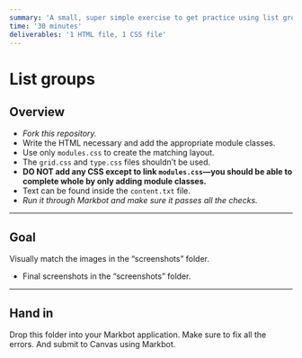 ```yaml
---
summary: 'A small, super simple exercise to get practice using list groups.'
time: '30 minutes'
deliverables: '1 HTML file, 1 CSS file'
---
```


# List groups

## Overview

- *Fork this repository.*
- Write the HTML necessary and add the appropriate module classes.
- Use only `modules.css` to create the matching layout.
- The `grid.css` and `type.css` files shouldn’t be used.
- **DO NOT add any CSS except to link `modules.css`—you should be able to complete whole by only adding module classes.**
- Text can be found inside the `content.txt` file.
- *Run it through Markbot and make sure it passes all the checks.*

---

## Goal

Visually match the images in the “screenshots” folder.

- Final screenshots in the “screenshots” folder.

---

## Hand in

Drop this folder into your Markbot application. Make sure to fix all the errors. And submit to Canvas using Markbot.
